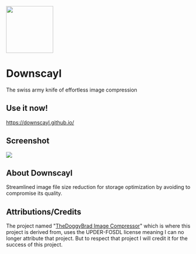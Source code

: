 <img src="https://downscayl.github.io/logo.jpg" width="128" height="128">

# Downscayl
The swiss army knife of effortless image compression

## Use it now!
https://downscayl.github.io/

## Screenshot
<img src="https://downscayl.github.io/Downscayl.jpg">

## About Downscayl
Streamlined image file size reduction for storage optimization by avoiding to compromise its quality.

## Attributions/Credits
The project named "<a href="https://github.com/thedoggybrad/imagecompressor">TheDoggyBrad Image Compressor</a>" which is where this project is derived from, uses the UPDER-FOSDL license meaning I can no longer attribute that project. But to respect that project I will credit it for the success of this project.
